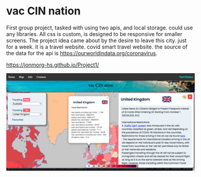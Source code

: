 # vac CIN nation
First group project, tasked with using two apis, and local storage. could use any libraries. All css is custom, is designed to be responsive for smaller screens. 
The project idea came about by the desire to leave this city. just for a week. it is a travel website. covid smart travel website.
the source of the data for the api is https://ourworldindata.org/coronavirus.


https://jonmorg-hs.github.io/Project1/

<img src="assets/images/screenshot5_project1.png" >
